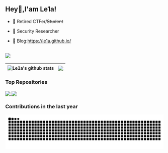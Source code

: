 ## Hey👋,I'am Le1a!

- 🌱 Retired CTFer/~~Student~~

- 🔭 Security Researcher

- 🍔 Blog:https://le1a.github.io/

</br>
<img src="https://profile-counter.glitch.me/Le1a/count.svg" />

| <img align="center" src="https://github-readme-stats.vercel.app/api?username=Le1a&show_icons=true&include_all_commits=true&theme=buefy&hide_border=true" alt="Le1a's github stats" /></a> | <img align="center" src="https://github-readme-stats.vercel.app/api/top-langs/?username=Le1a&layout=compact&theme=buefy&hide_border=true&exclude_repo=Le1a.github.io" /></a> 
| ------------- | ------------- |

### Top Repositories


<a href="https://github.com/Le1a/CVE-2023-33246">
  <img align="center" src="https://github-readme-stats.vercel.app/api/pin/?username=Le1a&repo=CVE-2023-33246&theme=tokyonight&show_icons=true&cache_seconds=10" />
</a>

<a href="https://github.com/Le1a/LokiPool">
  <img align="center" src="https://github-readme-stats.vercel.app/api/pin/?username=Le1a&repo=LokiPool&theme=tokyonight&show_icons=true&cache_seconds=10" />
</a>


### Contributions in the last year

![github contribution grid snake animation](https://github.com/Le1a/Le1a/blob/output/github-contribution-grid-snake-dark.svg?palette=github-dark)
